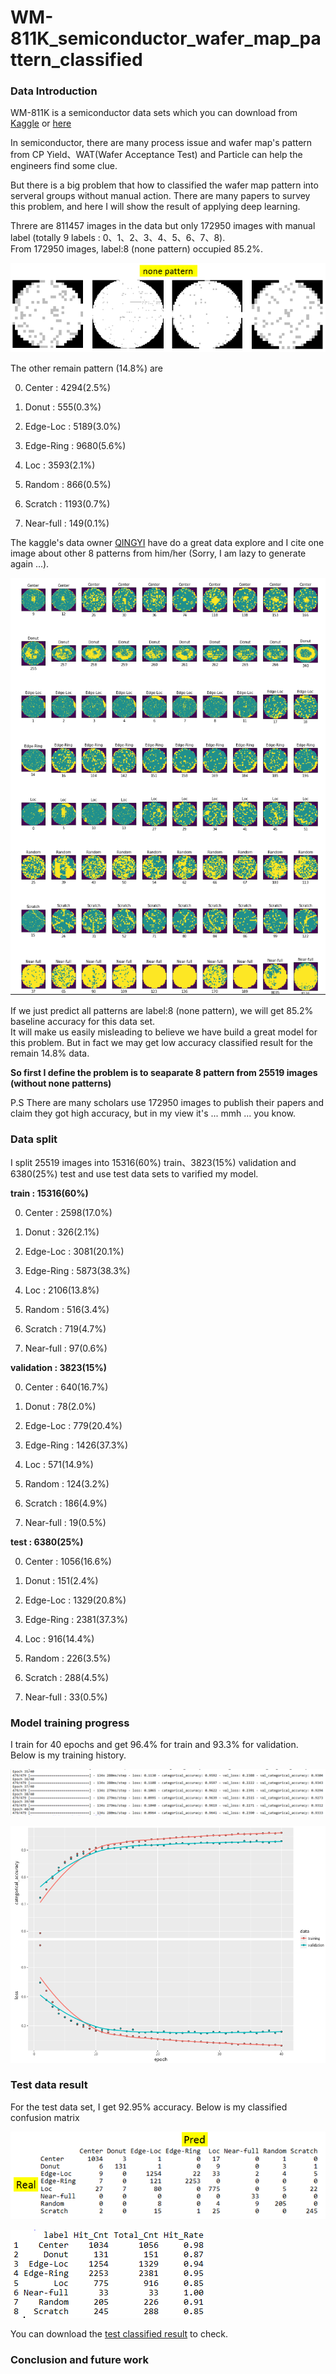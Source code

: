 # WM-811K_semiconductor_wafer_map_pattern_classified
<h3 id="Introduction"> Data Introduction </h3>

WM-811K is a semiconductor data sets which you can download from [Kaggle](https://www.kaggle.com/qingyi/wm811k-wafer-map) or [here](http://mirlab.org/dataSet/public/)

In semiconductor, there are many process issue and wafer map's pattern from CP Yield、WAT(Wafer Acceptance Test) and Particle can help the engineers find some clue. 

But there is a big problem that how to classified the wafer map pattern into serveral groups without manual action. There are many papers to survey this problem, and here I will show the result of applying deep learning.

Threre are 811457 images in the data but only 172950 images with manual label (totally 9 labels : 0、1、2、3、4、5、6、7、8).
<br>From 172950 images, label:8 (none pattern) occupied 85.2%. 

![images](https://github.com/fr407041/WM-811K_semiconductor_wafer_map_pattern_classified/blob/master/images/none_patterns.png)

The other remain pattern (14.8%) are 

0. Center :   4294(2.5%) 

1. Donut :    555(0.3%) 

2. Edge-Loc : 5189(3.0%)

3. Edge-Ring : 9680(5.6%) 

4. Loc :      3593(2.1%)

5. Random :   866(0.5%) 

6. Scratch :  1193(0.7%)

7. Near-full : 149(0.1%)

The kaggle's data owner [QINGYI](https://www.kaggle.com/qingyi/wm811k-wafer-map/) have do a great data explore and I cite one image about other 8 patterns from him/her (Sorry, I am lazy to generate again ...).

![image](https://github.com/fr407041/WM-811K_semiconductor_wafer_map_pattern_classified/blob/master/images/8%20category%20pattern.png)

If we just predict all patterns are label:8 (none pattern), we will get 85.2% baseline accuracy for this data set. 
<br>It will make us easily misleading to believe we have build a great model for this problem. But in fact we may get low accuracy classified result for the remain 14.8% data.

**So first I define the problem is to seaparate 8 pattern from 25519 images (without none patterns)**

P.S There are many scholars use 172950 images to publish their papers and claim they got high accuracy, but in my view it's ... mmh ... you know.

<h3> Data split </h3>

I split 25519 images into 15316(60%) train、3823(15%) validation and 6380(25%) test and use test data sets to varified my model.

**train : 15316(60%)**

0. Center :   2598(17.0%) 

1. Donut :    326(2.1%) 

2. Edge-Loc : 3081(20.1%)

3. Edge-Ring : 5873(38.3%) 

4. Loc :      2106(13.8%)

5. Random :   516(3.4%) 

6. Scratch :  719(4.7%)

7. Near-full : 97(0.6%)

**validation : 3823(15%)**

0. Center :   640(16.7%) 

1. Donut :    78(2.0%) 

2. Edge-Loc : 779(20.4%)

3. Edge-Ring : 1426(37.3%) 

4. Loc :      571(14.9%)

5. Random :   124(3.2%) 

6. Scratch :  186(4.9%)

7. Near-full : 19(0.5%)

**test : 6380(25%)**

0. Center :   1056(16.6%) 

1. Donut :    151(2.4%) 

2. Edge-Loc : 1329(20.8%)

3. Edge-Ring : 2381(37.3%) 

4. Loc :      916(14.4%)

5. Random :   226(3.5%) 

6. Scratch :  288(4.5%)

7. Near-full : 33(0.5%)

<h3> Model training progress </h3>

I train for 40 epochs and get 96.4% for train and 93.3% for validation. Below is my training history.

![Training_History](https://github.com/fr407041/WM-811K_semiconductor_wafer_map_pattern_classified/blob/master/images/training_history.png)

![Training_Progress](https://github.com/fr407041/WM-811K_semiconductor_wafer_map_pattern_classified/blob/master/images/training%20Progess.png)

<h3> Test data result </h3>

For the test data set, I get 92.95% accuracy. Below is my classified confusion matrix

![Confusion_Matrix](https://github.com/fr407041/WM-811K_semiconductor_wafer_map_pattern_classified/blob/master/images/test%20data%20confusionMatrix.png)

![Classified_Result](https://github.com/fr407041/WM-811K_semiconductor_wafer_map_pattern_classified/blob/master/images/test_data_classified_rate.png)

You can download the [test classified result](https://github.com/fr407041/WM-811K_semiconductor_wafer_map_pattern_classified/blob/master/test_classified.csv) to check. 

<h3> Conclusion and future work </h3>


